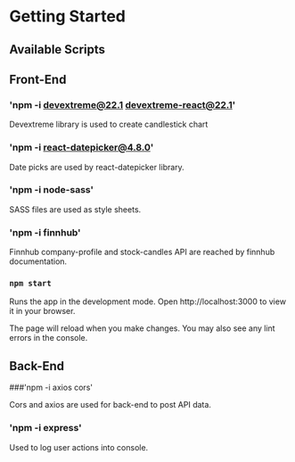 # Getting Started 

## Available Scripts

## Front-End

### 'npm -i devextreme@22.1 devextreme-react@22.1'

Devextreme library is used to create candlestick chart

### 'npm -i react-datepicker@4.8.0'

Date picks are used by react-datepicker library.

### 'npm -i node-sass'

SASS files are used as style sheets.

### 'npm -i finnhub'

Finnhub company-profile and stock-candles API are reached by 
finnhub documentation.

### `npm start`

Runs the app in the development mode.
Open http://localhost:3000 to view it in your browser.

The page will reload when you make changes.
You may also see any lint errors in the console.

## Back-End

###'npm -i axios cors'

Cors and axios are used for back-end to post API data.

### 'npm -i express'

Used to log user actions into console.
